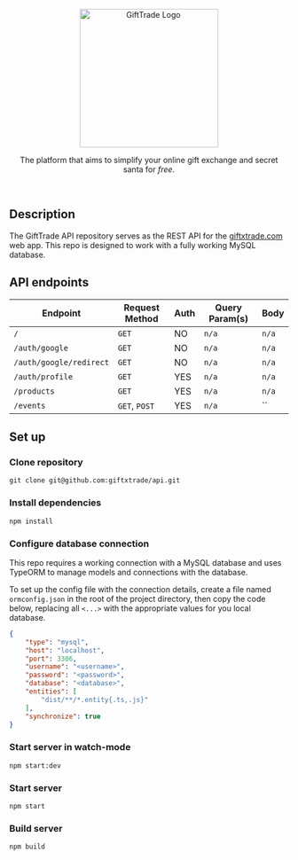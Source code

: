 <p align="center">
    <a href="http://giftxtrade.com/" target="blank">
        <!-- <img src="https://giftxtrade.com/logos/logo_profile_rounded.svg" width='50' alt="GiftTrade Logo" /> -->
        <img src="https://giftxtrade.com/logos/logotype_rounded_color.svg" width='250' alt="GiftTrade Logo" />
    </a>
</p>

<p align="center">
    The platform that aims to simplify your online gift exchange and secret santa for <i>free</i>.
</p>

<br />

## Description
The GiftTrade API repository serves as the REST API for the [giftxtrade.com](https://giftxtrade.com) web app. This repo is designed to work with a fully working MySQL database.

## API endpoints
| Endpoint                       | Request Method | Auth | Query Param(s)  | Body           |
| ------------------------------ | -------------- | ---- | --------------- | -------------- |
| `/`                            | `GET`          | NO   | `n/a`           | `n/a`          |
| `/auth/google`                 | `GET`          | NO   | `n/a`           | `n/a`          |
| `/auth/google/redirect`        | `GET`          | NO   | `n/a`           | `n/a`          |
| `/auth/profile`                | `GET`          | YES  | `n/a`           | `n/a`          |
| `/products`                    | `GET`          | YES  | `n/a`           | `n/a`          |
| `/events`                      | `GET`, `POST`  | YES  | `n/a`           | `` |

## Set up

### Clone repository
```
git clone git@github.com:giftxtrade/api.git
```

### Install dependencies
```
npm install
```

### Configure database connection
This repo requires a working connection with a MySQL database and uses TypeORM to manage models and connections with the database.

To set up the config file with the connection details, create a file named `ormconfig.json` in the root of the project directory, then copy the code below, replacing all `<...>` with the appropriate values for you local database.
```json
{
    "type": "mysql",
    "host": "localhost",
    "port": 3306,
    "username": "<username>",
    "password": "<password>",
    "database": "<database>",
    "entities": [
        "dist/**/*.entity{.ts,.js}"
    ],
    "synchronize": true
}
```

### Start server in watch-mode
```
npm start:dev
```

### Start server
```
npm start
```

### Build server
```
npm build
```